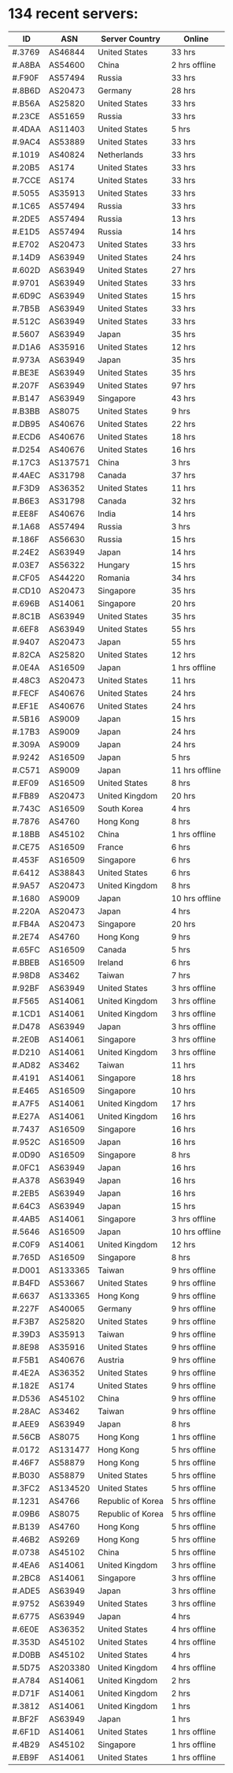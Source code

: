 # 134 recent servers:

| ID | ASN | Server Country | Online |
| ------ | ------ | ------ | ------ |
| #.3769 | AS46844 | United States | 33 hrs |
| #.A8BA | AS54600 | China | 2 hrs offline |
| #.F90F | AS57494 | Russia | 33 hrs |
| #.8B6D | AS20473 | Germany | 28 hrs |
| #.B56A | AS25820 | United States | 33 hrs |
| #.23CE | AS51659 | Russia | 33 hrs |
| #.4DAA | AS11403 | United States | 5 hrs |
| #.9AC4 | AS53889 | United States | 33 hrs |
| #.1019 | AS40824 | Netherlands | 33 hrs |
| #.20B5 | AS174 | United States | 33 hrs |
| #.7CCE | AS174 | United States | 33 hrs |
| #.5055 | AS35913 | United States | 33 hrs |
| #.1C65 | AS57494 | Russia | 33 hrs |
| #.2DE5 | AS57494 | Russia | 13 hrs |
| #.E1D5 | AS57494 | Russia | 14 hrs |
| #.E702 | AS20473 | United States | 33 hrs |
| #.14D9 | AS63949 | United States | 24 hrs |
| #.602D | AS63949 | United States | 27 hrs |
| #.9701 | AS63949 | United States | 33 hrs |
| #.6D9C | AS63949 | United States | 15 hrs |
| #.7B5B | AS63949 | United States | 33 hrs |
| #.512C | AS63949 | United States | 33 hrs |
| #.5607 | AS63949 | Japan | 35 hrs |
| #.D1A6 | AS35916 | United States | 12 hrs |
| #.973A | AS63949 | Japan | 35 hrs |
| #.BE3E | AS63949 | United States | 35 hrs |
| #.207F | AS63949 | United States | 97 hrs |
| #.B147 | AS63949 | Singapore | 43 hrs |
| #.B3BB | AS8075 | United States | 9 hrs |
| #.DB95 | AS40676 | United States | 22 hrs |
| #.ECD6 | AS40676 | United States | 18 hrs |
| #.D254 | AS40676 | United States | 16 hrs |
| #.17C3 | AS137571 | China | 3 hrs |
| #.4AEC | AS31798 | Canada | 37 hrs |
| #.F3D9 | AS36352 | United States | 11 hrs |
| #.B6E3 | AS31798 | Canada | 32 hrs |
| #.EE8F | AS40676 | India | 14 hrs |
| #.1A68 | AS57494 | Russia | 3 hrs |
| #.186F | AS56630 | Russia | 15 hrs |
| #.24E2 | AS63949 | Japan | 14 hrs |
| #.03E7 | AS56322 | Hungary | 15 hrs |
| #.CF05 | AS44220 | Romania | 34 hrs |
| #.CD10 | AS20473 | Singapore | 35 hrs |
| #.696B | AS14061 | Singapore | 20 hrs |
| #.8C1B | AS63949 | United States | 35 hrs |
| #.6EF8 | AS63949 | United States | 55 hrs |
| #.9407 | AS20473 | Japan | 55 hrs |
| #.82CA | AS25820 | United States | 12 hrs |
| #.0E4A | AS16509 | Japan | 1 hrs offline |
| #.48C3 | AS20473 | United States | 11 hrs |
| #.FECF | AS40676 | United States | 24 hrs |
| #.EF1E | AS40676 | United States | 24 hrs |
| #.5B16 | AS9009 | Japan | 15 hrs |
| #.17B3 | AS9009 | Japan | 24 hrs |
| #.309A | AS9009 | Japan | 24 hrs |
| #.9242 | AS16509 | Japan | 5 hrs |
| #.C571 | AS9009 | Japan | 11 hrs offline |
| #.EF09 | AS16509 | United States | 8 hrs |
| #.FB89 | AS20473 | United Kingdom | 20 hrs |
| #.743C | AS16509 | South Korea | 4 hrs |
| #.7876 | AS4760 | Hong Kong | 8 hrs |
| #.18BB | AS45102 | China | 1 hrs offline |
| #.CE75 | AS16509 | France | 6 hrs |
| #.453F | AS16509 | Singapore | 6 hrs |
| #.6412 | AS38843 | United States | 6 hrs |
| #.9A57 | AS20473 | United Kingdom | 8 hrs |
| #.1680 | AS9009 | Japan | 10 hrs offline |
| #.220A | AS20473 | Japan | 4 hrs |
| #.FB4A | AS20473 | Singapore | 20 hrs |
| #.2E74 | AS4760 | Hong Kong | 9 hrs |
| #.65FC | AS16509 | Canada | 5 hrs |
| #.BBEB | AS16509 | Ireland | 6 hrs |
| #.98D8 | AS3462 | Taiwan | 7 hrs |
| #.92BF | AS63949 | United States | 3 hrs offline |
| #.F565 | AS14061 | United Kingdom | 3 hrs offline |
| #.1CD1 | AS14061 | United Kingdom | 3 hrs offline |
| #.D478 | AS63949 | Japan | 3 hrs offline |
| #.2E0B | AS14061 | Singapore | 3 hrs offline |
| #.D210 | AS14061 | United Kingdom | 3 hrs offline |
| #.AD82 | AS3462 | Taiwan | 11 hrs |
| #.4191 | AS14061 | Singapore | 18 hrs |
| #.E465 | AS16509 | Singapore | 10 hrs |
| #.A7F5 | AS14061 | United Kingdom | 17 hrs |
| #.E27A | AS14061 | United Kingdom | 16 hrs |
| #.7437 | AS16509 | Singapore | 16 hrs |
| #.952C | AS16509 | Japan | 16 hrs |
| #.0D90 | AS16509 | Singapore | 8 hrs |
| #.0FC1 | AS63949 | Japan | 16 hrs |
| #.A378 | AS63949 | Japan | 16 hrs |
| #.2EB5 | AS63949 | Japan | 16 hrs |
| #.64C3 | AS63949 | Japan | 15 hrs |
| #.4AB5 | AS14061 | Singapore | 3 hrs offline |
| #.5646 | AS16509 | Japan | 10 hrs offline |
| #.C0F9 | AS14061 | United Kingdom | 12 hrs |
| #.765D | AS16509 | Singapore | 8 hrs |
| #.D001 | AS133365 | Taiwan | 9 hrs offline |
| #.B4FD | AS53667 | United States | 9 hrs offline |
| #.6637 | AS133365 | Hong Kong | 9 hrs offline |
| #.227F | AS40065 | Germany | 9 hrs offline |
| #.F3B7 | AS25820 | United States | 9 hrs offline |
| #.39D3 | AS35913 | Taiwan | 9 hrs offline |
| #.8E98 | AS35916 | United States | 9 hrs offline |
| #.F5B1 | AS40676 | Austria | 9 hrs offline |
| #.4E2A | AS36352 | United States | 9 hrs offline |
| #.182E | AS174 | United States | 9 hrs offline |
| #.D536 | AS45102 | China | 9 hrs offline |
| #.28AC | AS3462 | Taiwan | 9 hrs offline |
| #.AEE9 | AS63949 | Japan | 8 hrs |
| #.56CB | AS8075 | Hong Kong | 1 hrs offline |
| #.0172 | AS131477 | Hong Kong | 5 hrs offline |
| #.46F7 | AS58879 | Hong Kong | 5 hrs offline |
| #.B030 | AS58879 | United States | 5 hrs offline |
| #.3FC2 | AS134520 | United States | 5 hrs offline |
| #.1231 | AS4766 | Republic of Korea | 5 hrs offline |
| #.09B6 | AS8075 | Republic of Korea | 5 hrs offline |
| #.B139 | AS4760 | Hong Kong | 5 hrs offline |
| #.46B2 | AS9269 | Hong Kong | 5 hrs offline |
| #.0738 | AS45102 | China | 5 hrs offline |
| #.4EA6 | AS14061 | United Kingdom | 3 hrs offline |
| #.2BC8 | AS14061 | Singapore | 3 hrs offline |
| #.ADE5 | AS63949 | Japan | 3 hrs offline |
| #.9752 | AS63949 | United States | 3 hrs offline |
| #.6775 | AS63949 | Japan | 4 hrs |
| #.6E0E | AS36352 | United States | 4 hrs offline |
| #.353D | AS45102 | United States | 4 hrs offline |
| #.D0BB | AS45102 | United States | 4 hrs |
| #.5D75 | AS203380 | United Kingdom | 4 hrs offline |
| #.A784 | AS14061 | United Kingdom | 2 hrs |
| #.D71F | AS14061 | United Kingdom | 2 hrs |
| #.3812 | AS14061 | United Kingdom | 1 hrs |
| #.BF2F | AS63949 | Japan | 1 hrs |
| #.6F1D | AS14061 | United States | 1 hrs offline |
| #.4B29 | AS45102 | Singapore | 1 hrs offline |
| #.EB9F | AS14061 | United States | 1 hrs offline |

